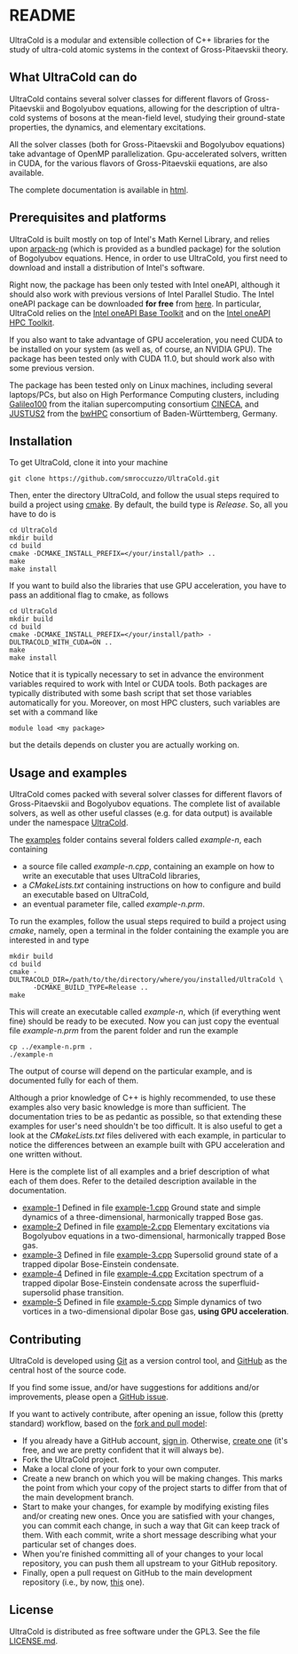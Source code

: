 # README

UltraCold is a modular and extensible collection of C++ libraries for the study of ultra-cold atomic systems in the 
context of Gross-Pitaevskii theory. 

## What UltraCold can do

UltraCold contains several solver classes for different flavors of Gross-Pitaevskii and Bogolyubov equations, allowing
for the description of ultra-cold systems of bosons at the mean-field level, studying their ground-state properties,
the dynamics, and elementary excitations.

All the solver classes (both for Gross-Pitaevskii and Bogolyubov equations) take advantage of OpenMP parallelization.
Gpu-accelerated solvers, written in CUDA, for the various flavors of Gross-Pitaevskii equations, are also available. 

The complete documentation is available in [html](https://smroccuzzo.github.io/UltraCold).

## Prerequisites and platforms

UltraCold is built mostly on top of Intel's Math Kernel Library, and relies
upon [arpack-ng](https://github.com/opencollab/arpack-ng) (which is provided as a bundled package) for the solution of 
Bogolyubov equations. Hence, in order to use UltraCold, you first need to download and install a distribution of Intel's
software. 

Right now, the package has been only tested with Intel oneAPI, although it should also work with previous versions 
of Intel Parallel Studio. The Intel oneAPI package can be downloaded **for free** from
[here](https://www.intel.com/content/www/us/en/developer/tools/oneapi/toolkits.html). 
In particular, UltraCold relies on the
[Intel oneAPI Base Toolkit](https://www.intel.com/content/www/us/en/developer/tools/oneapi/base-toolkit-download.html) 
and on the
[Intel oneAPI HPC Toolkit](https://www.intel.com/content/www/us/en/developer/tools/oneapi/hpc-toolkit-download.html).

If you also want to take advantage of GPU acceleration, you need CUDA to be installed on your system (as well as, of 
course, an NVIDIA GPU). The package has been tested only with CUDA 11.0, but should work also with some previous 
version.

The package has been tested only on Linux machines, including several laptops/PCs, but also on High Performance 
Computing clusters, including [Galileo100](https://www.hpc.cineca.it/hardware/galileo100) from the italian 
supercomputing consortium [CINECA](https://www.cineca.it/), and 
[JUSTUS2](https://wiki.bwhpc.de/e/Category:BwForCluster_JUSTUS_2) from the [bwHPC](https://wiki.bwhpc.de/e/Main_Page) 
consortium of Baden-Württemberg, Germany. 

## Installation

To get UltraCold, clone it into your machine

    git clone https://github.com/smroccuzzo/UltraCold.git

Then, enter the directory UltraCold, and follow the usual steps required to build a project using
[cmake](https://cmake.org/). By default, the build type is *Release*. So, all you have to do is

    cd UltraCold
    mkdir build
    cd build
    cmake -DCMAKE_INSTALL_PREFIX=</your/install/path> ..
    make
    make install

If you want to build also the libraries that use GPU acceleration, you have to pass an additional flag to cmake, as follows

    cd UltraCold
    mkdir build
    cd build
    cmake -DCMAKE_INSTALL_PREFIX=</your/install/path> -DULTRACOLD_WITH_CUDA=ON ..
    make
    make install

Notice that it is typically necessary to set in advance the environment variables required to work with Intel or CUDA 
tools. Both packages are typically distributed with some bash script that set those variables automatically for you. 
Moreover, on most HPC clusters, such variables are set with a command like 
    
    module load <my package>

but the details depends on cluster you are actually working on.

##  Usage and examples

UltraCold comes packed with several solver classes for different flavors of Gross-Pitaevskii and Bogolyubov
equations. The complete list of available solvers, as well as other useful classes (e.g. for data output) is
available under the namespace [UltraCold](https://smroccuzzo.github.io/UltraCold/html/namespace_ultra_cold.html). 

The [examples](./examples) folder contains several folders called *example-n*, each containing

- a source file called *example-n.cpp*, containing an example on how to write an executable that uses UltraCold 
  libraries,
- a *CMakeLists.txt* containing instructions on how to configure and build an executable based on
  UltraCold,
- an eventual parameter file, called *example-n.prm*.

To run the examples, follow the usual steps required to build a project using *cmake*, namely, open a
terminal in the folder containing the example you are interested in and type

    mkdir build
    cd build
    cmake -DULTRACOLD_DIR=/path/to/the/directory/where/you/installed/UltraCold \
          -DCMAKE_BUILD_TYPE=Release ..
    make

This will create an executable called *example-n*, which (if everything went fine) should be ready to be
executed. Now you can just copy the eventual file *example-n.prm* from the parent folder and run the example

    cp ../example-n.prm .
    ./example-n

The output of course will depend on the particular example, and is documented fully for each of them.

Although a prior knowledge of C++ is highly recommended, to use these examples also very basic knowledge is more
than sufficient. The documentation tries to be as pedantic as possible, so that extending these examples for user's
need shouldn't be too difficult. It is also useful to get a look at the *CMakeLists.txt* files delivered with each 
example, in particular to notice the differences between an example built with GPU acceleration and one written without.

Here is the complete list of all examples and a brief description of what each of them does. Refer to the detailed
description available in the documentation.

- [example-1](./examples/example-1) Defined in file [example-1.cpp](./examples/example-1/example-1.cpp) Ground state 
 and simple dynamics of a three-dimensional, harmonically trapped Bose gas.
- [example-2](./examples/example-2) Defined in file [example-2.cpp](./examples/example-2/example-2.cpp) Elementary 
  excitations via Bogolyubov equations in a two-dimensional, harmonically trapped Bose gas.
- [example-3](./examples/example-3) Defined in file [example-3.cpp](./examples/example-3/example-3.cpp) Supersolid 
  ground state of a trapped dipolar Bose-Einstein condensate.
- [example-4](./examples/example-4) Defined in file [example-4.cpp](./examples/example-4/example-4.cpp) Excitation 
spectrum of a trapped dipolar Bose-Einstein condensate across the superfluid-supersolid phase transition.
- [example-5](./examples/example-5) Defined in file [example-5.cpp](./examples/example-5/example-5.cpp) Simple dynamics 
of two vortices in a two-dimensional dipolar Bose gas, **using GPU acceleration**.

## Contributing

UltraCold is developed using [Git](https://git-scm.com/) as a version control tool, and [GitHub](https://github.com) as
the central host of the source code.

If you find some issue, and/or have suggestions for additions and/or improvements, please open a 
[GitHub issue](https://docs.github.com/en/issues/tracking-your-work-with-issues).

If you want to actively contribute, after opening an issue, follow this (pretty standard) workflow, based on the 
[fork and pull model](https://docs.github.com/en/pull-requests/collaborating-with-pull-requests/getting-started/about-collaborative-development-models):

- If you already have a GitHub account, [sign in](https://github.com/login). Otherwise, 
[create one](https://github.com/signup?ref_cta=Sign+up&ref_loc=header+logged+out&ref_page=%2F&source=header-home)
(it's free, and we are pretty confident that it will always be).
- Fork the UltraCold project.
- Make a local clone of your fork to your own computer.
- Create a new branch on which you will be making changes. This marks the point from which your copy of the project
starts to differ from that of the main development branch. 
- Start to make your changes, for example by modifying existing files and/or creating new ones. Once you are
satisfied with your changes, you can commit each change, in such a way that Git can keep track of them. With each commit,
write a short message describing what your particular set of changes does.
- When you're finished committing all of your changes to your local repository, you can push them all upstream to your
GitHub repository.
- Finally, open a pull request on GitHub to the main development repository (i.e., by now,
[this](https://github.com/smroccuzzo/UltraCold) one). 

## License 

UltraCold is distributed as free software under the GPL3. See the file [LICENSE.md](./LICENSE.md).